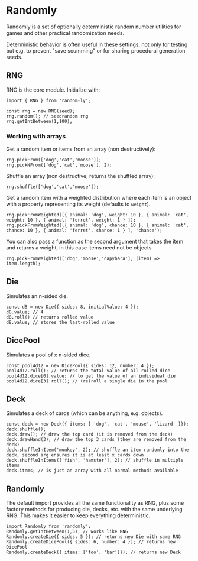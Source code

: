 # Randomly

Randomly is a set of optionally deterministic random number utilities for games and other practical randomization needs.

Deterministic behavior is often useful in these settings, not only for testing but e.g. to prevent "save scumming" or for sharing procedural generation seeds.

## RNG

RNG is the core module. Initialize with:

```
import { RNG } from 'random-ly';

const rng = new RNG(seed);
rng.random(); // seedrandom rng
rng.getIntBetween(1,100);
```

### Working with arrays

Get a random item or items from an array (non destructively):

```
rng.pickFrom(['dog','cat','moose']);
rng.pickNFrom(['dog','cat','moose'], 2);
```

Shuffle an array (non destructive, returns the shuffled array):

```
rng.shuffle(['dog','cat','moose']);
```

Get a random item with a weighted distribution where each item is an object with a property representing its weight (defaults to `weight`).

```
rng.pickFromWeighted([{ animal: 'dog', weight: 10 }, { animal: 'cat', weight: 10 }, { animal: 'ferret', weight: 1 } ]);
rng.pickFromWeighted([{ animal: 'dog', chance: 10 }, { animal: 'cat', chance: 10 }, { animal: 'ferret', chance: 1 } ], 'chance');
```

You can also pass a function as the second argument that takes the item and returns a weight, in this case items need not be objects.

```
rng.pickFromWeighted(['dog','moose','capybara'], (item) => item.length);
```

## Die

Simulates an n-sided die.

```
const d8 = new Die({ sides: 8, initialValue: 4 });
d8.value; // 4
d8.roll() // returns rolled value
d8.value; // stores the last-rolled value
```

## DicePool

Simulates a pool of x n-sided dice.

```
const pool4d12 = new DicePool({ sides: 12, number: 4 });
pool4d12.roll(); // returns the total value of all rolled dice
pool4d12.dice[0].value; // to get the value of an individual die
pool4d12.dice[3].roll(); // (re)roll a single die in the pool
```

## Deck

Simulates a deck of cards (which can be anything, e.g. objects).

```
const deck = new Deck({ items: [ 'dog', 'cat', 'mouse', 'lizard' ]});
deck.shuffle();
deck.draw(); // draw the top card (it is removed from the deck)
deck.drawHand(3); // draw the top 3 cards (they are removed from the deck)
deck.shuffleInItem('monkey', 2); // shuffle an item randomly into the deck, second arg ensures it is at least x cards down
deck.shuffleInItems(['fish', 'hamster'], 2); // shuffle in multiple items
deck.items; // is just an array with all normal methods available
```

## Randomly

The default import provides all the same functionality as RNG, plus some factory methods for producing die, decks, etc. with the same underlying RNG. This makes it easier to keep everything deterministic.

```
import Randomly from 'randomly';
Randomly.getIntBetween(1,5); // works like RNG
Randomly.createDie({ sides: 5 }); // returns new Die with same RNG
Randomly.createDicePool({ sides: 6, number: 4 }); // returns new DicePool
Randomly.createDeck({ items: ['foo', 'bar']}); // returns new Deck
```
